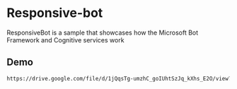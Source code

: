# Responsive-bot
ResponsiveBot is a sample that showcases how the Microsoft Bot Framework and Cognitive services work

## Demo

```bash
https://drive.google.com/file/d/1jQqsTg-umzhC_goIUhtSzJq_kXhs_E2O/view?usp=sharing
```

